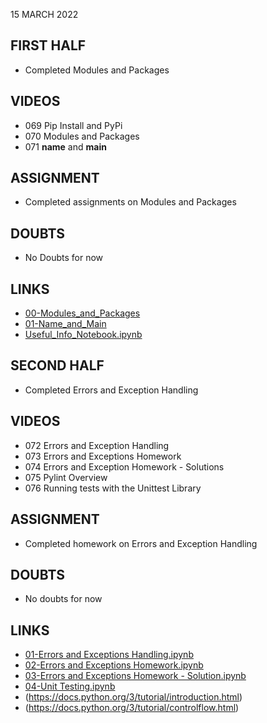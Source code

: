15 MARCH 2022

## FIRST HALF

- Completed Modules and Packages


## VIDEOS

- 069 Pip Install and PyPi
- 070 Modules and Packages
- 071 __name__ and __main__


## ASSIGNMENT

- Completed assignments on Modules and Packages

## DOUBTS

- No Doubts for now

## LINKS

- [00-Modules_and_Packages](https://github.com/Pierian-Data/Complete-Python-3-Bootcamp/tree/master/06-Modules%20and%20Packages/00-Modules_and_Packages)
- [01-Name_and_Main](https://github.com/Pierian-Data/Complete-Python-3-Bootcamp/tree/master/06-Modules%20and%20Packages/01-Name_and_Main)
- [Useful_Info_Notebook.ipynb](https://github.com/Pierian-Data/Complete-Python-3-Bootcamp/blob/master/06-Modules%20and%20Packages/Useful_Info_Notebook.ipynb)

## SECOND HALF

- Completed Errors and Exception Handling

## VIDEOS

- 072 Errors and Exception Handling
- 073 Errors and Exceptions Homework
- 074 Errors and Exception Homework - Solutions
- 075 Pylint Overview
- 076 Running tests with the Unittest Library

## ASSIGNMENT

- Completed homework on Errors and Exception Handling

## DOUBTS

- No doubts for now

## LINKS

- [01-Errors and Exceptions Handling.ipynb](https://github.com/Pierian-Data/Complete-Python-3-Bootcamp/blob/master/07-Errors%20and%20Exception%20Handling/01-Errors%20and%20Exceptions%20Handling.ipynb)
- [02-Errors and Exceptions Homework.ipynb](https://github.com/Pierian-Data/Complete-Python-3-Bootcamp/blob/master/07-Errors%20and%20Exception%20Handling/02-Errors%20and%20Exceptions%20Homework.ipynb)
- [03-Errors and Exceptions Homework - Solution.ipynb](https://github.com/Pierian-Data/Complete-Python-3-Bootcamp/blob/master/07-Errors%20and%20Exception%20Handling/03-Errors%20and%20Exceptions%20Homework%20-%20Solution.ipynb)
- [04-Unit Testing.ipynb](https://github.com/Pierian-Data/Complete-Python-3-Bootcamp/blob/master/07-Errors%20and%20Exception%20Handling/04-Unit%20Testing.ipynb)
- (https://docs.python.org/3/tutorial/introduction.html)
- (https://docs.python.org/3/tutorial/controlflow.html)